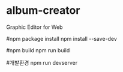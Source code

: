# album-creator
Graphic Editor for Web

#npm package install
npm install --save-dev

#npm build
npm run build

#개발환경
npm run devserver
